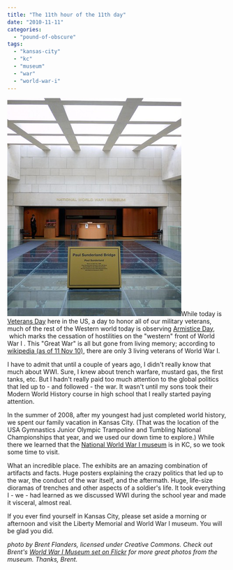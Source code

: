```yaml
---
title: "The 11th hour of the 11th day"
date: "2010-11-11"
categories: 
  - "pound-of-obscure"
tags: 
  - "kansas-city"
  - "kc"
  - "museum"
  - "war"
  - "world-war-i"
---
```


[![](images/4562307528_0d944c2d36.jpg "Entrance to the National World War I Museum")](http://www.flickr.com/photos/proforged/4562307528/in/photostream/)While today is [Veterans Day](http://www1.va.gov/opa/pressrel/pressrelease.cfm?id=2002 "On Veterans Day, VA Secretary Shinseki Recognizes, Thanks Veterans") here in the US, a day to honor all of our military veterans, much of the rest of the Western world today is observing [Armistice Day](http://en.wikipedia.org/wiki/Armistice_Day "wikipedia: Armistice Day"),  which marks the cessation of hostilities on the "western" front of World War I . This "Great War" is all but gone from living memory; according to [wikipedia (as of 11 Nov 10)](http://en.wikipedia.org/wiki/List_of_surviving_veterans_of_World_War_I "wikipedia: List of surviving veterans of World War I"), there are only 3 living veterans of World War I.

I have to admit that until a couple of years ago, I didn't really know that much about WWI. Sure, I knew about trench warfare, mustard gas, the first tanks, etc. But I hadn't really paid too much attention to the global politics that led up to - and followed - the war. It wasn't until my sons took their Modern World History course in high school that I really started paying attention.

In the summer of 2008, after my youngest had just completed world history, we spent our family vacation in Kansas City. (That was the location of the USA Gymnastics Junior Olympic Trampoline and Tumbling National Championships that year, and we used our down time to explore.) While there we learned that the [National World War I museum](http://www.theworldwar.org "National World War I Museum at Liberty Memorial") is in KC, so we took some time to visit.

What an incredible place. The exhibits are an amazing combination of artifacts and facts. Huge posters explaining the crazy politics that led up to the war, the conduct of the war itself, and the aftermath. Huge, life-size dioramas of trenches and other aspects of a soldier's life. It took everything I - we - had learned as we discussed WWI during the school year and made it visceral, almost real.

If you ever find yourself in Kansas City, please set aside a morning or afternoon and visit the Liberty Memorial and World War I museum. You will be glad you did.

_photo by Brent Flanders, licensed under Creative Commons. Check out Brent's [World War I Museum set on Flickr](http://www.flickr.com/photos/proforged/sets/72157623829315317/with/4562307528/ "Brent Flanders, World War I Museum set on Flickr") for more great photos from the museum. Thanks, Brent._
